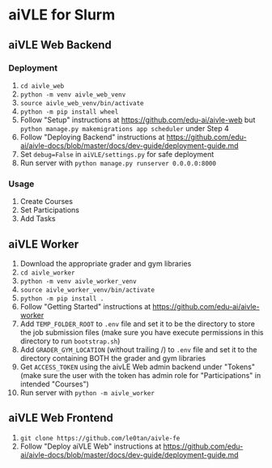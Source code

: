 # aiVLE for Slurm

## aiVLE Web Backend
### Deployment
1. `cd aivle_web`
2. `python -m venv aivle_web_venv`
3. `source aivle_web_venv/bin/activate`
4. `python -m pip install wheel`
5. Follow "Setup" instructions at https://github.com/edu-ai/aivle-web but `python manage.py makemigrations app scheduler` under Step 4
6. Follow "Deploying Backend" instructions at https://github.com/edu-ai/aivle-docs/blob/master/docs/dev-guide/deployment-guide.md
7. Set `debug=False` in `aiVLE/settings.py` for safe deployment
8. Run server with `python manage.py runserver 0.0.0.0:8000`

### Usage
1. Create Courses
2. Set Participations
3. Add Tasks


## aiVLE Worker
1. Download the appropriate grader and gym libraries
2. `cd aivle_worker`
3. `python -m venv aivle_worker_venv`
4. `source aivle_worker_venv/bin/activate`
5. `python -m pip install .`
6. Follow "Getting Started" instructions at https://github.com/edu-ai/aivle-worker
7. Add `TEMP_FOLDER_ROOT` to `.env` file and set it to be the directory to store the job submission files (make sure you have execute permissions in this directory to run `bootstrap.sh`)
8. Add `GRADER_GYM_LOCATION` (without trailing /) to `.env` file and set it to the directory containing BOTH the grader and gym libraries
9. Get `ACCESS_TOKEN` using the aivLE Web admin backend under "Tokens" (make sure the user with the token has admin role for "Participations" in intended "Courses")
10. Run server with `python -m aivle_worker`

## aiVLE Web Frontend
1. `git clone https://github.com/le0tan/aivle-fe`
2. Follow "Deploy aiVLE Web" instructions at https://github.com/edu-ai/aivle-docs/blob/master/docs/dev-guide/deployment-guide.md